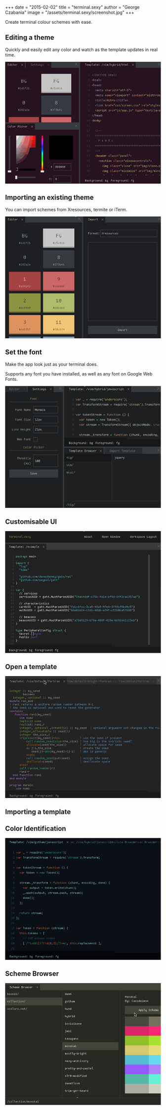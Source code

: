 +++
date = "2015-02-02"
title = "terminal.sexy"
author = "George Czabania"
image = "/assets/terminal.sexy/screenshot.jpg"
+++

Create terminal colour schemes with ease.

## Editing a theme

Quickly and easily edit any color and watch as the template updates in real
time.

![Changing Colors](/assets/terminal.sexy/changing-colors.gif)


## Importing an existing theme

You can import schemes from Xresources, termite or iTerm.

![Importing](/assets/terminal.sexy/importing.gif)


## Set the font

Make the app look just as your terminal does.

Supports any font you have installed, as well as any font on Google Web Fonts.

![Setting Font](/assets/terminal.sexy/setting-font.gif)


## Customisable UI

![Customisable UI](/assets/terminal.sexy/window-manager.gif)


## Open a template

![Templates](/assets/terminal.sexy/different-templates.gif)


## Importing a template


## Color Identification

![Hover to see color ID](/assets/terminal.sexy/hover-id.gif)

## Scheme Browser

![Scheme Browser](/assets/terminal.sexy/scheme-browser.gif)

